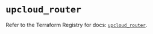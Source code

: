 # `upcloud_router`

Refer to the Terraform Registry for docs: [`upcloud_router`](https://registry.terraform.io/providers/upcloudltd/upcloud/3.4.0/docs/resources/router).
